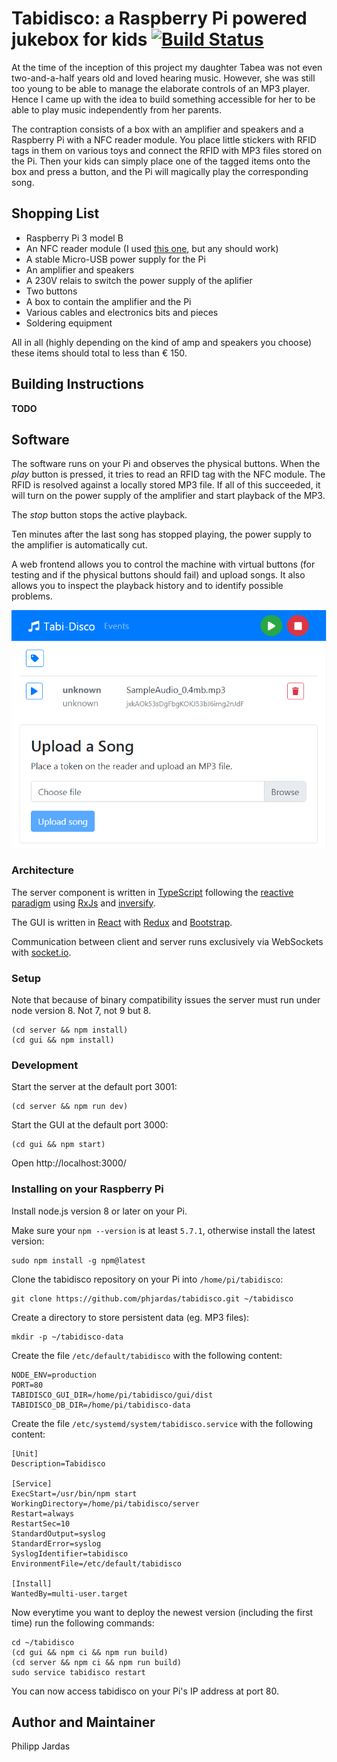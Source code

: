 # Tabidisco: a Raspberry Pi powered jukebox for kids [![Build Status](https://travis-ci.org/phjardas/tabidisco.svg?branch=master)](https://travis-ci.org/phjardas/tabidisco)

At the time of the inception of this project my daughter Tabea was not even two-and-a-half years old and loved hearing music. However, she was still too young to be able to manage the elaborate controls of an MP3 player. Hence I came up with the idea to build something accessible for her to be able to play music independently from her parents.

The contraption consists of a box with an amplifier and speakers and a Raspberry Pi with a NFC reader module. You place little stickers with RFID tags in them on various toys and connect the RFID with MP3 files stored on the Pi. Then your kids can simply place one of the tagged items onto the box and press a button, and the Pi will magically play the corresponding song.

## Shopping List

* Raspberry Pi 3 model B
* An NFC reader module (I used [this one](https://www.conrad.de/de/raspberry-pi-erweiterungs-platine-explore-nfc2-raspberry-pi-2-b-raspberry-pi-3-b-raspberry-pi-a-raspberry-pi-b-1611054.html), but any should work)
* A stable Micro-USB power supply for the Pi
* An amplifier and speakers
* A 230V relais to switch the power supply of the aplifier
* Two buttons
* A box to contain the amplifier and the Pi
* Various cables and electronics bits and pieces
* Soldering equipment

All in all (highly depending on the kind of amp and speakers you choose) these items should total to less than € 150.

## Building Instructions

**TODO**

## Software

The software runs on your Pi and observes the physical buttons. When the _play_ button is pressed, it tries to read an RFID tag with the NFC module. The RFID is resolved against a locally stored MP3 file. If all of this succeeded, it will turn on the power supply of the amplifier and start playback of the MP3.

The _stop_ button stops the active playback.

Ten minutes after the last song has stopped playing, the power supply to the amplifier is automatically cut.

A web frontend allows you to control the machine with virtual buttons (for testing and if the physical buttons should fail) and upload songs. It also allows you to inspect the playback history and to identify possible problems.

![Screenshot of the GUI](gui.png)

### Architecture

The server component is written in [TypeScript](https://www.typescriptlang.org/) following the [reactive paradigm](https://en.wikipedia.org/wiki/Reactive_programming) using [RxJs](https://reactivex.io/rxjs) and [inversify](https://github.com/inversify).

The GUI is written in [React](https://reactjs.org/) with [Redux](https://redux.js.org/) and [Bootstrap](https://getbootstrap.com).

Communication between client and server runs exclusively via WebSockets with [socket.io](https://socket.io/).

### Setup

Note that because of binary compatibility issues the server must run under node version 8. Not 7, not 9 but 8.

```
(cd server && npm install)
(cd gui && npm install)
```

### Development

Start the server at the default port 3001:

```
(cd server && npm run dev)
```

Start the GUI at the default port 3000:

```
(cd gui && npm start)
```

Open http://localhost:3000/

### Installing on your Raspberry Pi

Install node.js version 8 or later on your Pi.

Make sure your `npm --version` is at least `5.7.1`, otherwise install the latest version:

```
sudo npm install -g npm@latest
```

Clone the tabidisco repository on your Pi into `/home/pi/tabidisco`:

```
git clone https://github.com/phjardas/tabidisco.git ~/tabidisco
```

Create a directory to store persistent data (eg. MP3 files):

```
mkdir -p ~/tabidisco-data
```

Create the file `/etc/default/tabidisco` with the following content:

```
NODE_ENV=production
PORT=80
TABIDISCO_GUI_DIR=/home/pi/tabidisco/gui/dist
TABIDISCO_DB_DIR=/home/pi/tabidisco-data
```

Create the file `/etc/systemd/system/tabidisco.service` with the following content:

```
[Unit]
Description=Tabidisco

[Service]
ExecStart=/usr/bin/npm start
WorkingDirectory=/home/pi/tabidisco/server
Restart=always
RestartSec=10
StandardOutput=syslog
StandardError=syslog
SyslogIdentifier=tabidisco
EnvironmentFile=/etc/default/tabidisco

[Install]
WantedBy=multi-user.target
```

Now everytime you want to deploy the newest version (including the first time) run the following commands:

```
cd ~/tabidisco
(cd gui && npm ci && npm run build)
(cd server && npm ci && npm run build)
sudo service tabidisco restart
```

You can now access tabidisco on your Pi's IP address at port 80.

## Author and Maintainer

Philipp Jardas
